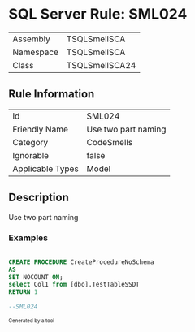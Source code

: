 # SQL Server Rule: SML024
  
|    |    |
|----|----|
| Assembly | TSQLSmellSCA |
| Namespace | TSQLSmellSCA |
| Class | TSQLSmellSCA24 |
  
## Rule Information
  
|    |    |
|----|----|
| Id | SML024 |
| Friendly Name | Use two part naming |
| Category | CodeSmells |
| Ignorable | false |
| Applicable Types | Model  |
  
## Description
  
Use two part naming
  
### Examples
  
```sql

CREATE PROCEDURE CreateProcedureNoSchema
AS
SET NOCOUNT ON;
select Col1 from [dbo].TestTableSSDT
RETURN 1

--SML024

```
  
<sub><sup>Generated by a tool</sup></sub>
